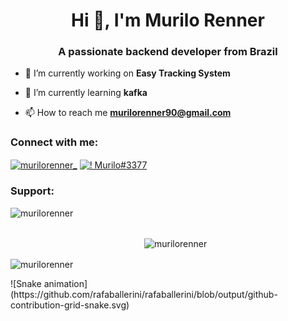 <h1 align="center">Hi 👋, I'm Murilo Renner</h1>
<h3 align="center">A passionate backend developer from Brazil</h3>

- 🔭 I’m currently working on **Easy Tracking System**

- 🌱 I’m currently learning **kafka**

- 📫 How to reach me **murilorenner90@gmail.com**

<h3 align="left">Connect with me:</h3>
<p align="left">
<a href="https://instagram.com/murilorenner_" target="blank"><img align="center" src="https://raw.githubusercontent.com/rahuldkjain/github-profile-readme-generator/master/src/images/icons/Social/instagram.svg" alt="murilorenner_" height="30" width="40" /></a>
<a href="https://discord.gg/! Murilo#3377" target="blank"><img align="center" src="https://raw.githubusercontent.com/rahuldkjain/github-profile-readme-generator/master/src/images/icons/Social/discord.svg" alt="! Murilo#3377" height="30" width="40" /></a>
</p>


<h3 align="left">Support:</h3>
<p><a href="https://www.buymeacoffee.com/murilorenner"> <img align="left" src="https://cdn.buymeacoffee.com/buttons/v2/default-yellow.png" height="50" width="210" alt="murilorenner" /></a></p><br><br>


<p>&nbsp;<img align="center" src="https://github-readme-stats.vercel.app/api?username=murilorenner&show_icons=true&locale=en" alt="murilorenner" /></p>

<p><img align="center" src="https://github-readme-streak-stats.herokuapp.com/?user=murilorenner&" alt="murilorenner" /></p>

<div>![Snake animation](https://github.com/rafaballerini/rafaballerini/blob/output/github-contribution-grid-snake.svg)</div>
